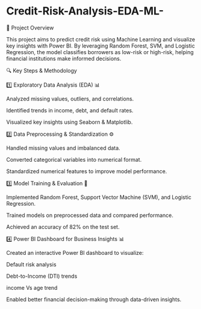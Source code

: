 # Credit-Risk-Analysis-EDA-ML-

📌 Project Overview

This project aims to predict credit risk using Machine Learning and visualize key insights with Power BI. By leveraging Random Forest, SVM, and Logistic Regression, the model classifies borrowers as low-risk or high-risk, helping financial institutions make informed decisions.

🔍 Key Steps & Methodology

1️⃣ Exploratory Data Analysis (EDA) 📊

Analyzed missing values, outliers, and correlations.

Identified trends in income, debt, and default rates.

Visualized key insights using Seaborn & Matplotlib.

2️⃣ Data Preprocessing & Standardization ⚙️

Handled missing values and imbalanced data.

Converted categorical variables into numerical format.

Standardized numerical features to improve model performance.

3️⃣ Model Training & Evaluation 🤖

Implemented Random Forest, Support Vector Machine (SVM), and Logistic Regression.

Trained models on preprocessed data and compared performance.

Achieved an accuracy of 82% on the test set.

4️⃣ Power BI Dashboard for Business Insights 📊

Created an interactive Power BI dashboard to visualize:

Default risk analysis

Debt-to-Income (DTI) trends

income Vs age trend

Enabled better financial decision-making through data-driven insights.
